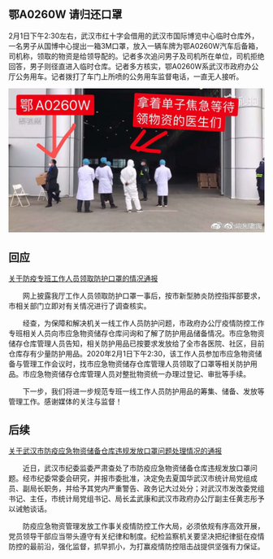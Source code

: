 ## 鄂A0260W 请归还口罩

2月1日下午2:30左右，武汉市红十字会借用的武汉市国际博览中心临时仓库外，一名男子从国博中心提出一箱3M口罩，放入一辆车牌为鄂A0260W汽车后备箱，司机称，领取的物资是给领导配的。记者多次追问男子及司机所在单位，司机拒绝回答，男子则径直进入临时仓库。记者多方核实，鄂A0260W系武汉市政府办公厅公务用车。记者拨打了车门上所喷的公务用车监督电话，一直无人接听。

![取口罩照片](https://raw.githubusercontent.com/a0260w/a0260w.github.io/master/images/01_2.jpeg)

## 回应
[关于防疫专班工作人员领取防护口罩的情况通报](http://www.wuhan.gov.cn/hbgovinfo/zwgk_8265/tzgg/202002/t20200202_304352.html)

　　网上披露我厅工作人员领取防护口罩一事后，按市新型肺炎防控指挥部要求，市相关部门立即对有关情况进行了调查核实。

　　经查，为保障和解决机关一线工作人员防护问题，市政府办公厅疫情防控工作专班相关人员向市应急物资储存仓库问询和了解了防护用品储备情况。市应急物资储存仓库管理人员告知，相关防护用品已按要求发放给了全市各医院、社区，目前仓库存有少量防护用品。2020年2月1日下午2:30，该工作人员参加市应急物资储备与管理工作会议时，找市应急物资储存仓库管理人员领取了口罩等相关防护用品。市应急物资储存仓库管理人员对整批物资统一办理过登记、审批等手续。

　　下一步，我们将进一步规范专班一线工作人员防护用品的筹集、储备、发放等管理工作。感谢媒体的关注与监督！

## 后续
[关于武汉市防疫应急物资储备仓库违规发放口罩问题处理情况的通报](http://www.whdi.gov.cn/t/202002/t20200204_817843.shtml)

　　近日，武汉市纪委监委严肃查处了市防疫应急物资储备仓库违规发放口罩问题。经市纪委常委会研究，并报市委批准，决定免去夏国华武汉市统计局党组成员、副局长职务，并给予其党内严重警告、政务记大过处分；对武汉市发改委党组书记、主任，市统计局党组书记、局长孟武康和武汉市政府办公厅副主任黄志彤予以诫勉谈话。 

　　防疫应急物资管理发放工作事关疫情防控工作大局，必须依规有序高效开展，党员领导干部应当带头遵守有关纪律和制度。纪检监察机关要坚决把纪律挺在疫情防控的最前沿，强化监督，抓早抓小，为打赢疫情防控阻击战提供坚强有力保证。 
